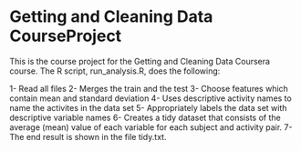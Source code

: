 # Getting and Cleaning Data CourseProject

This is the course project for the Getting and Cleaning Data Coursera course. The R script, run_analysis.R, does the following:

1- Read all files
2- Merges the train and the test
3- Choose features which contain mean and standard deviation
4- Uses descriptive activity names to name the activites in the data set
5- Appropriately labels the data set with descriptive variable names
6- Creates a tidy dataset that consists of the average (mean) value of each variable for each subject and activity pair.
7- The end result is shown in the file tidy.txt.

